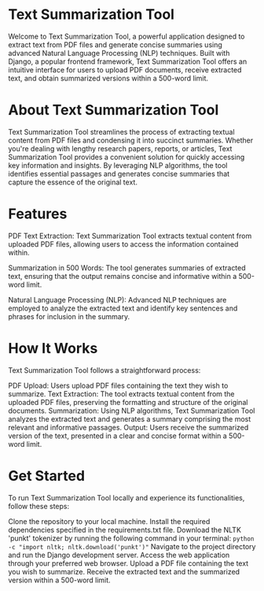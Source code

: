 # Text Summarization Tool

Welcome to Text Summarization Tool, a powerful application designed to extract text from PDF files and generate concise summaries using advanced Natural Language Processing (NLP) techniques. Built with Django, a popular frontend framework, Text Summarization Tool offers an intuitive interface for users to upload PDF documents, receive extracted text, and obtain summarized versions within a 500-word limit.

# About Text Summarization Tool
Text Summarization Tool streamlines the process of extracting textual content from PDF files and condensing it into succinct summaries. Whether you're dealing with lengthy research papers, reports, or articles, Text Summarization Tool provides a convenient solution for quickly accessing key information and insights. By leveraging NLP algorithms, the tool identifies essential passages and generates concise summaries that capture the essence of the original text.

# Features
PDF Text Extraction: Text Summarization Tool extracts textual content from uploaded PDF files, allowing users to access the information contained within.

Summarization in 500 Words: The tool generates summaries of extracted text, ensuring that the output remains concise and informative within a 500-word limit.

Natural Language Processing (NLP): Advanced NLP techniques are employed to analyze the extracted text and identify key sentences and phrases for inclusion in the summary.

# How It Works
Text Summarization Tool follows a straightforward process:

PDF Upload: Users upload PDF files containing the text they wish to summarize.
Text Extraction: The tool extracts textual content from the uploaded PDF files, preserving the formatting and structure of the original documents.
Summarization: Using NLP algorithms, Text Summarization Tool analyzes the extracted text and generates a summary comprising the most relevant and informative passages.
Output: Users receive the summarized version of the text, presented in a clear and concise format within a 500-word limit.

# Get Started
To run Text Summarization Tool locally and experience its functionalities, follow these steps:

Clone the repository to your local machine.
Install the required dependencies specified in the requirements.txt file.
Download the NLTK 'punkt' tokenizer by running the following command in your terminal: `python -c "import nltk; nltk.download('punkt')"`
Navigate to the project directory and run the Django development server.
Access the web application through your preferred web browser.
Upload a PDF file containing the text you wish to summarize.
Receive the extracted text and the summarized version within a 500-word limit.
